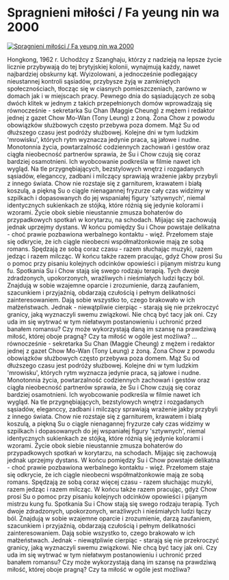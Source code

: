 Spragnieni miłości / Fa yeung nin wa 2000 
=============
[![Spragnieni miłości / Fa yeung nin wa 2000 ](http://vidos.pl/images/player.gif)](http://vidos.pl/spragnieni-milosci-fa-yeung-nin-wa-2000)

 Hongkong, 1962 r. Uchodźcy z Szanghaju, którzy z nadzieją na lepsze życie licznie przybywają do tej brytyjskiej kolonii, wynajmują każdy, nawet najbardziej obskurny kąt. Wyizolowani, a jednocześnie podlegający nieustannej kontroli sąsiadów, przybysze żyją w zamkniętych społecznościach, tłocząc się w ciasnych pomieszczeniach, zarówno w domach jak i w miejscach pracy. Pewnego dnia do sąsiadujących ze sobą dwóch klitek w jednym z takich przepełnionych domów wprowadzają się równocześnie - sekretarka Su Chan (Maggie Cheung) z mężem i redaktor jednej z gazet Chow Mo-Wan (Tony Leung) z żoną. Żona Chow z powodu obowiązków służbowych często przebywa poza domem. Mąż Su od dłuższego czasu jest podróży służbowej. Kolejne dni w tym ludzkim 'mrowisku', których rytm wyznacza jedynie praca, są jałowe i nudne. Monotonnia życia, powtarzalność codziennych zachowań i gestów oraz ciągła nieobecność partnerów sprawia, że Su i Chow czują się coraz bardziej osamotnieni. Ich wyobcowanie podkreśla w filmie nawet ich wygląd. Na tle przygnębiających, bezstylowych wnętrz i rozgadanych sąsiadów, eleganccy, zadbani i milczący sprawiają wrażenie jakby przybyli z innego świata. Chow nie rozstaje się z garniturem, krawatem i białą koszulą, a piękną Su o ciągle nienagannej fryzurze cały czas widzimy w szpilkach i dopasowanych do jej wspaniałej figury 'sztywnych', niemal identycznych sukienkach ze stójką, które różnią się jedynie kolorami i wzorami. Życie obok siebie nieustannie zmusza bohaterów do przypadkowych spotkań w korytarzu, na schodach. Mijając się zachowują jednak uprzejmy dystans. W końcu pomiędzy Su i Chow powstaje delikatna - choć prawie pozbawiona werbalnego kontaktu - więź. Przełomem staje się odkrycie, że ich ciągle nieobecni współmałżonkowie mają ze sobą romans. Spędzają ze sobą coraz  czasu - razem słuchając muzyki, razem jedząc i razem milcząc. W końcu także razem pracując, gdyż Chow prosi Su o pomoc przy pisaniu kolejnych odcinków opowieści i pijanym mistrzu kung fu. Spotkania Su i Chow stają się swego rodzaju terapią. Tych dwoje zdradzonych, upokorzonych, wrażliwych i nieśmiałych ludzi łączy ból. Znajdują w sobie wzajemne oparcie i zrozumienie, darzą zaufaniem, szacunkiem i przyjaźnią, obdarzają czułością i pełnym delikatności zainteresowaniem. Dają sobie wszystko to, czego brakowało w ich małżeństwach. Jednak - niewątpliwie cierpiąc - starają się nie przekroczyć granicy, jaką wyznaczyli swemu związkowi. Nie chcą być tacy jak oni. Czy uda im się wytrwać w tym niełatwym postanowieniu i uchronić przed banałem romansu? Czy może wykorzystają daną im szansę na prawdziwą miłość, której oboje pragną? Czy ta miłość w ogóle jest możliwa?   ... równocześnie - sekretarka Su Chan (Maggie Cheung) z mężem i redaktor jednej z gazet Chow Mo-Wan (Tony Leung) z żoną. Żona Chow z powodu obowiązków służbowych często przebywa poza domem. Mąż Su od dłuższego czasu jest podróży służbowej. Kolejne dni w tym ludzkim 'mrowisku', których rytm wyznacza jedynie praca, są jałowe i nudne. Monotonnia życia, powtarzalność codziennych zachowań i gestów oraz ciągła nieobecność partnerów sprawia, że Su i Chow czują się coraz bardziej osamotnieni. Ich wyobcowanie podkreśla w filmie nawet ich wygląd. Na tle przygnębiających, bezstylowych wnętrz i rozgadanych sąsiadów, eleganccy, zadbani i milczący sprawiają wrażenie jakby przybyli z innego świata. Chow nie rozstaje się z garniturem, krawatem i białą koszulą, a piękną Su o ciągle nienagannej fryzurze cały czas widzimy w szpilkach i dopasowanych do jej wspaniałej figury 'sztywnych', niemal identycznych sukienkach ze stójką, które różnią się jedynie kolorami i wzorami. Życie obok siebie nieustannie zmusza bohaterów do przypadkowych spotkań w korytarzu, na schodach. Mijając się zachowują jednak uprzejmy dystans. W końcu pomiędzy Su i Chow powstaje delikatna - choć prawie pozbawiona werbalnego kontaktu - więź. Przełomem staje się odkrycie, że ich ciągle nieobecni współmałżonkowie mają ze sobą romans. Spędzają ze sobą coraz więcej czasu - razem słuchając muzyki, razem jedząc i razem milcząc. W końcu także razem pracując, gdyż Chow prosi Su o pomoc przy pisaniu kolejnych odcinków opowieści i pijanym mistrzu kung fu. Spotkania Su i Chow stają się swego rodzaju terapią. Tych dwoje zdradzonych, upokorzonych, wrażliwych i nieśmiałych ludzi łączy ból. Znajdują w sobie wzajemne oparcie i zrozumienie, darzą zaufaniem, szacunkiem i przyjaźnią, obdarzają czułością i pełnym delikatności zainteresowaniem. Dają sobie wszystko to, czego brakowało w ich małżeństwach. Jednak - niewątpliwie cierpiąc - starają się nie przekroczyć granicy, jaką wyznaczyli swemu związkowi. Nie chcą być tacy jak oni. Czy uda im się wytrwać w tym niełatwym postanowieniu i uchronić przed banałem romansu? Czy może wykorzystają daną im szansę na prawdziwą miłość, której oboje pragną? Czy ta miłość w ogóle jest możliwa?
